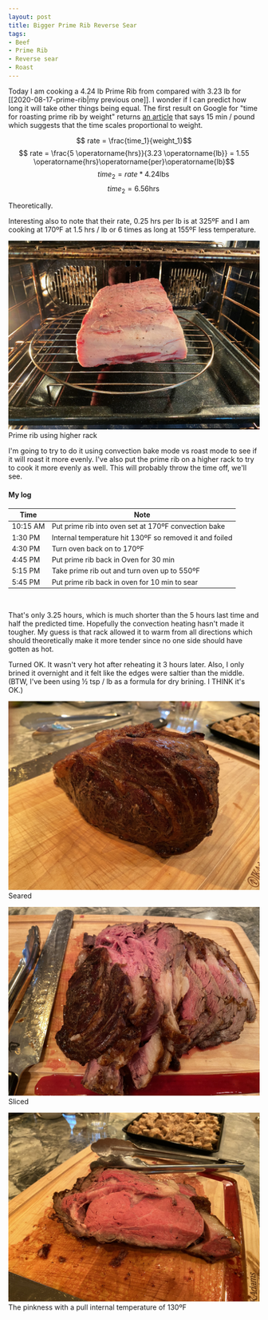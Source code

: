 ```yaml
---
layout: post
title: Bigger Prime Rib Reverse Sear
tags:
- Beef
- Prime Rib
- Reverse sear
- Roast
---
```

Today I am cooking a 4.24 lb Prime Rib from compared with 3.23 lb for [[2020-08-17-prime-rib|my previous one]]. I wonder if I can predict how long it will take other things being equal. The first result on Google for "time for roasting prime rib by weight" returns [an article](https://www.today.com/food/world-s-easiest-prime-rib-roast-master-holiday-classic-t77026) that says 15 min / pound which suggests that the time scales proportional to weight.

$$ rate = \frac{time_1}{weight_1}$$
$$ rate = \frac{5 \operatorname{hrs}}{3.23 \operatorname{lb}} = 1.55 \operatorname{hrs}\operatorname{per}\operatorname{lb}$$
$$ time_2 = rate * 4.24 \operatorname{lbs}$$
$$ time_{2} = 6.56 \operatorname{hrs} $$

Theoretically.

Interesting also to note that their rate, 0.25 hrs per lb is at 325ºF and I am cooking at 170ºF at 1.5 hrs / lb or 6 times as long at 155ºF less temperature.

![Prime Rib on New Rack](/images/prime-rib-new-rack.jpeg)
Prime rib using higher rack

I'm going to try to do it using convection bake mode vs roast mode to see if it will roast it more evenly. I've also put the prime rib on a higher rack to try to cook it more evenly as well. This will probably throw the time off, we'll see.

#### My log

| Time | Note|
| --- | --- |
| 10:15 AM | Put prime rib into oven set at 170ºF convection bake |
| 1:30 PM | Internal temperature hit 130ºF so removed it and foiled |
| 4:30 PM | Turn oven back on to 170ºF |
| 4:45 PM | Put prime rib back in Oven for 30 min |
| 5:15 PM | Take prime rib out and turn oven up to 550ºF |
| 5:45 PM | Put prime rib back in oven for 10 min to sear |


<br />

That's only 3.25 hours, which is much shorter than the 5 hours last time and half the predicted time. Hopefully the convection heating hasn't made it tougher. My guess is that rack allowed it to warm from all directions which should theoretically make it more tender since no one side should have gotten as hot.

Turned OK. It wasn't very hot after reheating it 3 hours later. Also, I only brined it overnight and it felt like the edges were saltier than the middle. (BTW, I've been using ½ tsp / lb as a formula for dry brining. I THINK it's OK.)

![prime rib seared](/images/prime-rib-2-seared.jpeg)
Seared

![prime rib sliced](/images/prime-rib-2-slice-1.jpeg)
Sliced

![prime rib sliced](/images/prime-rib-2-slice-2.jpeg)
The pinkness with a pull internal temperature of 130ºF